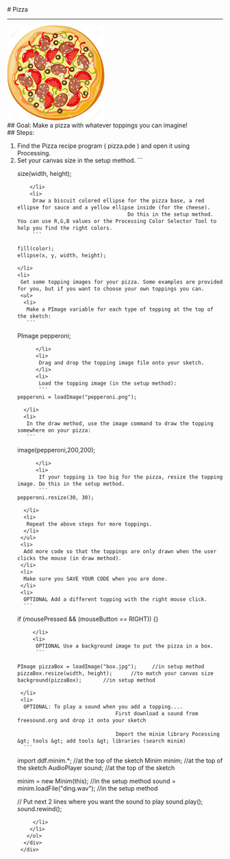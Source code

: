 
 <div id="recipeLeftColumn">
  # Pizza
  <hr/>
  <img src="./pizza.jpeg"/>
  <div id="recipeGoal">
   ## Goal:
   Make a pizza with whatever toppings you can imagine!
  </div>
 </div>
 <div id="recipeRightColumn">
  <div id="recipeSteps">
   ## Steps:
   <ol id="stepList">
    <li>
     Find the Pizza recipe program ( pizza.pde ) and open it using Processing.
    </li>
    <li>
     Set your canvas size in the setup method.
     ```

size(width, height);

```
    </li>
    <li>
     Draw a biscuit colored ellipse for the pizza base, a red ellipse for sauce and a yellow ellipse inside (for the cheese).
                                    Do this in the setup method. You can use R,G,B values or the Processing Color Selector Tool to help you find the right colors.
     ```

fill(color);
ellipse(x, y, width, height);

```
    </li>
    <li>
     Get some topping images for your pizza. Some examples are provided for you, but if you want to choose your own toppings you can.
     <ul>
      <li>
       Make a PImage variable for each type of topping at the top of the sketch:
       ```
PImage pepperoni;
```
      </li>
      <li>
       Drag and drop the topping image file onto your sketch.
      </li>
      <li>
       Load the topping image (in the setup method):
       ```
pepperoni = loadImage("pepperoni.png");
```
      </li>
      <li>
       In the draw method, use the image command to draw the topping somewhere on your pizza:
       ```
image(pepperoni,200,200);
```
      </li>
      <li>
       If your topping is too big for the pizza, resize the topping image. Do this in the setup method.
       ```
pepperoni.resize(30, 30);
```
      </li>
      <li>
       Repeat the above steps for more toppings.
      </li>
     </ul>
     <li>
      Add more code so that the toppings are only drawn when the user clicks the mouse (in draw method).
     </li>
     <li>
      Make sure you SAVE YOUR CODE when you are done.
     </li>
     <li>
      OPTIONAL Add a different topping with the right mouse click.
      ```

if (mousePressed &amp;&amp; (mouseButton == RIGHT)) {}

```
     </li>
     <li>
      OPTIONAL Use a background image to put the pizza in a box.
      ```

PImage pizzaBox = loadImage("box.jpg");     //in setup method
pizzaBox.resize(width, height);      //to match your canvas size
background(pizzaBox);       //in setup method

```
     </li>
     <li>
      OPTIONAL: To play a sound when you add a topping....
                                    First download a sound from freesound.org and drop it onto your sketch

                                    Import the minim library Pocessing &gt; tools &gt; add tools &gt; libraries (search minim)
      ```

import ddf.minim.*;     //at the top of the sketch
Minim minim;     //at the top of the sketch
AudioPlayer sound;    //at the top of the sketch

minim = new Minim(this);      //in the setup method
sound = minim.loadFile("ding.wav");      //in the setup method

// Put next 2 lines where you want the sound to play
sound.play();
sound.rewind();

```
     </li>
    </li>
   </ol>
  </div>
 </div>

